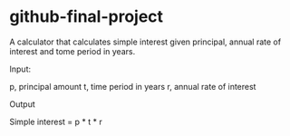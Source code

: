 # github-final-project

A calculator that calculates simple interest given principal, annual rate of interest and tome period in years.

Input:

  p, principal amount 
  t, time period in years
  r, annual rate of interest
  
Output

  Simple interest = p * t * r
